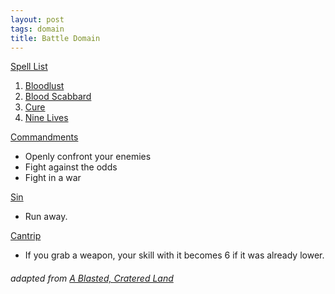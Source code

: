 ```yaml
---
layout: post
tags: domain
title: Battle Domain
---
```


<ins>Spell List</ins>
1. [Bloodlust](/2020/11/13/bloodlust)
1. [Blood Scabbard](/2020/11/13/blood-scabbard)
1. [Cure](/2020/11/13/cure)
1. [Nine Lives](/2020/11/12/nine-lives)

<ins>Commandments</ins>
- Openly confront your enemies
- Fight against the odds
- Fight in a war

<ins>Sin</ins>
- Run away.

<ins>Cantrip</ins>
- If you grab a weapon, your skill with it becomes 6 if it was already lower.

###### adapted from [A Blasted, Cratered Land](https://crateredland.blogspot.com/2019/02/cleric-domains-vol-3.html)

